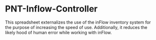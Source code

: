 # PNT-Inflow-Controller
This spreadsheet externalizes the use of the inFlow inventory system for the purpose of increasing the speed of use. Additionally, it reduces the likely hood of human error while working with inFlow.
